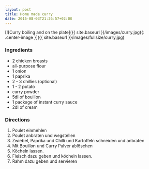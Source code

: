 ```yaml
---
layout: post
title: Home made curry
date: 2015-08-03T21:26:57+02:00
---
```


[![Curry boiling and on the plate]({{ site.baseurl }}/images/curry.jpg){: .center-image }]({{ site.baseurl }}/images/fullsize/curry.jpg)

### Ingredients

* 2 chicken breasts
* all-purpose flour
* 1 onion
* 1 paprika
* 2 - 3 chillies (optional)
* 1 - 2 potato
* curry powder
* 5dl of bouillon
* 1 package of instant curry sauce
* 2dl of cream

### Directions

1. Poulet einmehlen
2. Poulet anbraten und wegstellen
3. Zwiebel, Paprika und Chilli und Kartoffeln schneiden und anbraten
4. Mit Bouillon und Curry Pulver ablöschen
5. Köcheln lassen.
6. Fleisch dazu geben und köcheln lassen.
7. Rahm dazu geben und servieren
